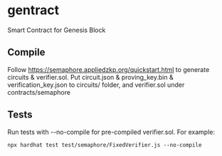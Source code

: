 # gentract

Smart Contract for Genesis Block

## Compile

Follow https://semaphore.appliedzkp.org/quickstart.html to generate circuits & verifier.sol. Put circuit.json & proving_key.bin & verification_key.json to circuits/ folder, and verifier.sol under contracts/semaphore

## Tests

Run tests with --no-compile for pre-compiled verifier.sol. For example:

```
npx hardhat test test/semaphore/FixedVerifier.js --no-compile
```

